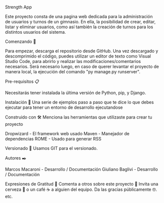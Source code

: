 Strength App

Este proyecto consta de una pagina web dedicada para la administración de usuarios y turnos de un gimnasio. En ella, la posibilidad de crear, editar, listar y eliminar usuarios, como así también la creación de turnos para los distintos usuarios del sistema.

Comenzando 🚀

Para empezar, descarga el repositorio desde GitHub. Una vez descargado y descomprimido el código, puedes utilizar un editor de texto como Visual Studio Code, para abrirlo y realizar las modificaciones/comentarios necesarios.
Será necesario luego, en caso de querer levantar el proyecto de manera local, la ejecución del comando "py manage.py runserver".


Pre-requisitos 📋

Necesitarás tener instalada la última versión de Python, pip, y Django.


Instalación 🔧
Una serie de ejemplos paso a paso que te dice lo que debes ejecutar para tener un entorno de desarrollo ejecutandose

Construido con 🛠️
Menciona las herramientas que utilizaste para crear tu proyecto

Dropwizard - El framework web usado
Maven - Manejador de dependencias
ROME - Usado para generar RSS


Versionado 📌
Usamos GIT para el versionado.

Autores ✒️

Marcos Macaroni - Desarrollo / Documentación 
Giuliano Baglivi - Desarrollo / Documentación


Expresiones de Gratitud 🎁
Comenta a otros sobre este proyecto 📢
Invita una cerveza 🍺 o un café ☕ a alguien del equipo.
Da las gracias públicamente 🤓.
etc.